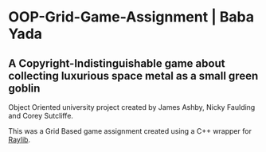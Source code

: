 # OOP-Grid-Game-Assignment | Baba Yada 

## A Copyright-Indistinguishable game about collecting luxurious space metal as a small green goblin

Object Oriented university project created by James Ashby, Nicky Faulding and Corey Sutcliffe.

This was a Grid Based game assignment created using a C++ wrapper for [Raylib](https://www.raylib.com/).
